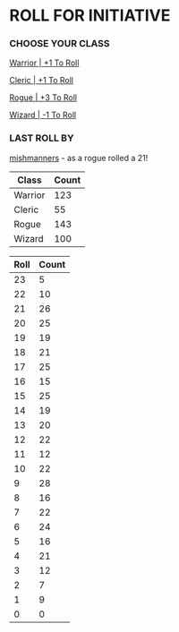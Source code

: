 # ROLL FOR INITIATIVE
### CHOOSE YOUR CLASS

[Warrior | +1 To Roll](https://github.com/benjaminsampica/benjaminsampica/issues/new?title=roll%7Cwarrior&body=Just+click+%27Submit+new+issue%27.)

[Cleric | +1 To Roll](https://github.com/benjaminsampica/benjaminsampica/issues/new?title=roll%7Ccleric&body=Just+click+%27Submit+new+issue%27.)

[Rogue | +3 To Roll](https://github.com/benjaminsampica/benjaminsampica/issues/new?title=roll%7Crogue&body=Just+click+%27Submit+new+issue%27.)

[Wizard | -1 To Roll](https://github.com/benjaminsampica/benjaminsampica/issues/new?title=roll%7Cwizard&body=Just+click+%27Submit+new+issue%27.)
### LAST ROLL BY
[mishmanners](https://www.github.com/mishmanners) - as a rogue rolled a 21!

|Class|Count|
|-|-|
|Warrior|123|
|Cleric|55|
|Rogue|143|
|Wizard|100|

|Roll|Count|
|-|-|
|23|5
|22|10
|21|26
|20|25
|19|19
|18|21
|17|25
|16|15
|15|25
|14|19
|13|20
|12|22
|11|12
|10|22
|9|28
|8|16
|7|22
|6|24
|5|16
|4|21
|3|12
|2|7
|1|9
|0|0
